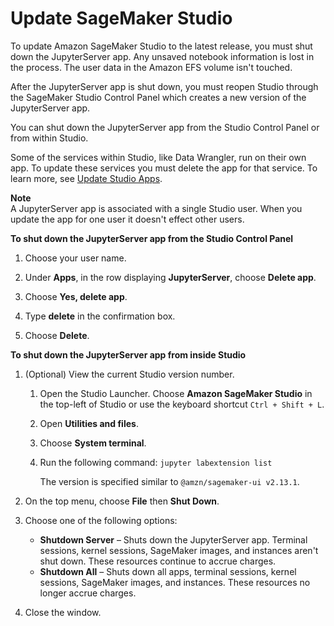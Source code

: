 # Update SageMaker Studio<a name="studio-tasks-update-studio"></a>

To update Amazon SageMaker Studio to the latest release, you must shut down the JupyterServer app\. Any unsaved notebook information is lost in the process\. The user data in the Amazon EFS volume isn't touched\.

After the JupyterServer app is shut down, you must reopen Studio through the SageMaker Studio Control Panel which creates a new version of the JupyterServer app\.

You can shut down the JupyterServer app from the Studio Control Panel or from within Studio\.

Some of the services within Studio, like Data Wrangler, run on their own app\. To update these services you must delete the app for that service\. To learn more, see [Update Studio Apps](studio-tasks-update-apps.md)\.

**Note**  
A JupyterServer app is associated with a single Studio user\. When you update the app for one user it doesn't effect other users\.

**To shut down the JupyterServer app from the Studio Control Panel**

1. Choose your user name\.

1. Under **Apps**, in the row displaying **JupyterServer**, choose **Delete app**\.

1. Choose **Yes, delete app**\.

1. Type **delete** in the confirmation box\.

1. Choose **Delete**\.

**To shut down the JupyterServer app from inside Studio**

1. \(Optional\) View the current Studio version number\.

   1. Open the Studio Launcher\. Choose **Amazon SageMaker Studio** in the top\-left of Studio or use the keyboard shortcut `Ctrl + Shift + L`\.

   1. Open **Utilities and files**\.

   1. Choose **System terminal**\.

   1. Run the following command: `jupyter labextension list`

      The version is specified similar to `@amzn/sagemaker-ui v2.13.1`\.

1. On the top menu, choose **File** then **Shut Down**\.

1. Choose one of the following options:
   + **Shutdown Server** – Shuts down the JupyterServer app\. Terminal sessions, kernel sessions, SageMaker images, and instances aren't shut down\. These resources continue to accrue charges\.
   + **Shutdown All** – Shuts down all apps, terminal sessions, kernel sessions, SageMaker images, and instances\. These resources no longer accrue charges\.

1. Close the window\.